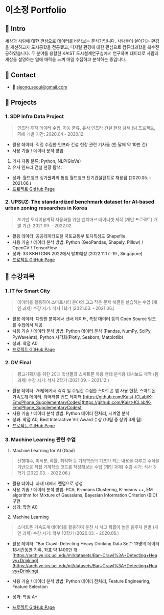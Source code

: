 # 이소정 Portfolio

## ****📌**** Intro

세상과 사람에 대한 관심으로 데이터를 바라보는 분석가입니다. 사람들이 살아가는 환경을 개선하고자 도시공학을 전공했고, 디지털 환경에 대한 관심으로 컴퓨터과학을 복수전공하였습니다. 두 분야를 융합한 KAIST 도시설계연구실에서 연구하며 데이터로 사람과 세상을 설명하는 일에 매력을 느껴 매일 수집하고 분석하는 중입니다.

## ****📌**** Contact

- 📧 sjeong.seoul@gmail.com

## ****📌 Projects****

### 1. SDP Infra Data Project

> 인프라 투자 데이터 수집, 자동 분류, 유사 인프라 건설 현장 탐색 (팀 프로젝트, PM)
개발 기간: 2020.04 - 2020.12.
> 
- 활용 데이터:
직접 수집한 인프라 건설 현장 관련 기사들 (한 달에 약 10만 건)
- 사용 기술 / 데이터 분석 방법:
1) 기사 자동 분류: Python, NLP(GloVe)
2) 유사 인프라 건설 현장 탐색:
- 성과:
월드뱅크 싱가폴과의 협업
월드뱅크 단기컨설턴트로 채용됨 (2020.05. - 2021.06.)
- [프로젝트 GitHub Page](https://github.com/sjeonglee/SDP-Infra-Data-Project)

### 2. UPSUZ: **The standardized benchmark dataset for AI-based urban zoning researches in Korea**

> AI기반 토지이용계획 자동화를 위한 벤치마크 데이터셋 제작 (개인 프로젝트)
개발 기간: 2021.09. - 2022.02.
> 
- 활용 데이터:
공공데이터포털 국토교통부 토지특성도 Shapefile
- 사용 기술 / 데이터 분석 방법:
Python (GeoPandas, Shapely, Pillow) / OpenCV / TensorFlow
- 성과:
33 KKHTCNN 2022에서 발표예정 (2022.11.17.-19., Singapore)
- [프로젝트 GitHub Page](https://github.com/sjeonglee/UPSUZ)

## ****📌**** 수강과목

### 1. IT for Smart City

> 데이터를 활용하여 스마트시티 분야의 크고 작은 문제 해결을 실습하는 수업 (개인 과제)
수강 시기: 석사 1학기 (2021.03. - 2021.06.)
> 
- 활용 데이터:
다양한 분야에서 센서 데이터, 측정 데이터 등의 Open Source 링크를 수업에서 제공
- 사용 기술 / 데이터 분석 방법:
Python 데이터 분석 (Pandas, NumPy, SciPy, PyWavelets), Python 시각화(Plotly, Seaborn, Matplotlib)
- 성과: 학점 A0
- [프로젝트 GitHub Page](https://github.com/sjeonglee/IT_for_Smart_City_HW)

### 2. DV Final

> 광고기획자를 위한 20대 학생들의 스마트폰 이용 행태 분석용 대시보드 제작 (팀 과제)
수강 시기: 석사 2학기 (2021.09. - 2021.12.)
> 
- 활용 데이터:
76명에게서 각각 일 주일간 수집한 스마트폰 앱 사용 현황, 스마트폰 가속도계 데이터, 웨어러블 밴드 데이터
[https://github.com/Kaist-ICLab/K-EmoPhone_SupplementaryCodes](https://github.com/Kaist-ICLab/K-EmoPhone_SupplementaryCodes)
- 사용 기술 / 데이터 분석 방법:
Python 데이터 전처리, 시계열 분석
- 성과: 학점 A0, Best Interactive Viz Award 수상 (10팀 중 상위 3개 팀)
- [프로젝트 GitHub Page](https://github.com/sjb0323/DV-Final)

### 3. Machine Learning 관련 수업

1) Machine Learning for AI (Grad)

> 선형대수, 미적분, 확률, 최적화 등 기계학습의 기초가 되는 내용을 다루고 수식을 기반으로 직접 기계학습 코드를 작성해보는 수업 (개인 과제)
수강 시기: 석사 3학기 (2022.03. - 2022.06.)
> 
- 활용 데이터: 과제 내에서 랜덤으로 생성
- 사용 기술 / 데이터 분석 방법:
PCA, K-means Clustering, K-means ++, EM algorithm for Mixture of Gaussians, Bayesian Information Criterion (BIC) 구현
- 성과: 학점 A0

2) Machine Learning

> 스마트폰 가속도계 데이터를 활용하여 운전 시 사고 확률이 높은 음주자 판별 (개인 과제)
수강 시기: 학부 10학기 (2020.03. - 2020.06.)
> 
- 활용 데이터:
“Bar Crawl: Detecting Heavy Drinking Data Set”: 13명의 데이터 18시간동안 기록, 좌표 약 1400만 개
[https://archive.ics.uci.edu/ml/datasets/Bar+Crawl%3A+Detecting+Heavy+Drinking](https://archive.ics.uci.edu/ml/datasets/Bar+Crawl%3A+Detecting+Heavy+Drinking)
- 사용 기술 / 데이터 분석 방법:
Python 데이터 전처리, Feature Engineering, Feature Selection
- 성과: 학점 A+

- [프로젝트 GitHub Page](https://github.com/sjeonglee/Machine-Learning-Studies)